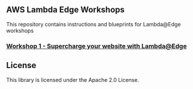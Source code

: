 ## AWS Lambda Edge Workshops

This repository contains instructions and blueprints for Lambda@Edge workshops

### [Workshop 1 - Supercharge your website with Lambda@Edge](./Workshop1/README.md)

## License

This library is licensed under the Apache 2.0 License. 
